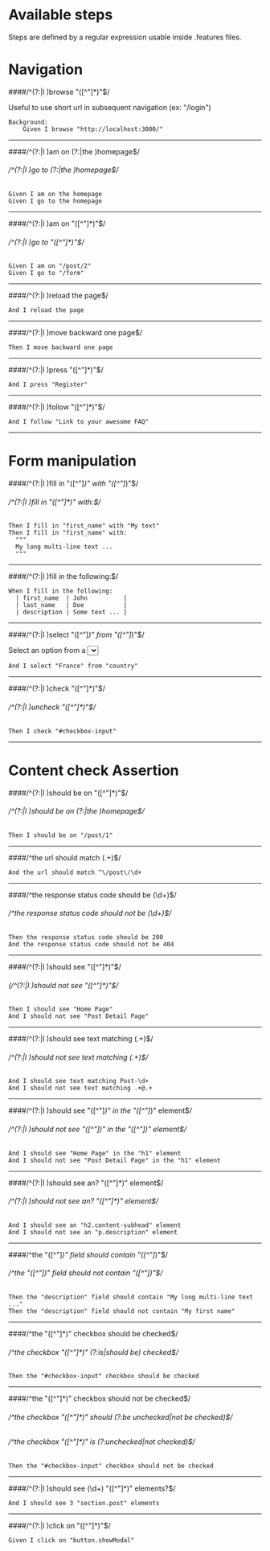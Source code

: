 Available steps
===============

Steps are defined by a regular expression usable inside .features files.

# Navigation

####/^(?:|I )browse "([^"]*)"$/

Useful to use short url in subsequent navigation (ex: "/login")

    Background:
        Given I browse "http://localhost:3000/"

---

####/^(?:|I )am on (?:|the )homepage$/
###### /^(?:|I )go to (?:|the )homepage$/

    Given I am on the homepage
    Given I go to the homepage

---

####/^(?:|I )am on "([^"]*)"$/
###### /^(?:|I )go to "([^"]*)"$/

    Given I am on "/post/2"
    Given I go to "/form"

---

####/^(?:|I )reload the page$/

    And I reload the page

---

####/^(?:|I )move backward one page$/

    Then I move backward one page

---

####/^(?:|I )press "([^"]*)"$/

    And I press "Register"

---

####/^(?:|I )follow "([^"]*)"$/

    And I follow "Link to your awesome FAQ"

---

# Form manipulation

####/^(?:|I )fill in "([^"]*)" with "([^"]*)"$/
###### /^(?:|I )fill in "([^"]*)" with:$/

    Then I fill in "first_name" with "My text"
    Then I fill in "first_name" with:
      """
      My long multi-line text ...
      """

---

####/^(?:|I )fill in the following:$/

    When I fill in the following:
      | first_name  | John          |
      | last_name   | Doe           |
      | description | Some text ... |

---

####/^(?:|I )select "([^"]*)" from "([^"]*)"$/

Select an option from a <select> input.

    And I select "France" from "country"

---

####/^(?:|I )check "([^"]*)"$/
###### /^(?:|I )uncheck "([^"]*)"$/

    Then I check "#checkbox-input"

---

# Content check Assertion

####/^(?:|I )should be on "([^"]*)"$/
###### /^(?:|I )should be on (?:|the )homepage$/

    Then I should be on "/post/1"

---

####/^the url should match (.+)$/

    And the url should match ^\/post\/\d+

---

####/^the response status code should be (\d+)$/
###### /^the response status code should not be (\d+)$/

    Then the response status code should be 200
    And the response status code should not be 404

---

####/^(?:|I )should see "([^"]*)"$/
###### (/^(?:|I )should not see "([^"]*)"$/

    Then I should see "Home Page"
    And I should not see "Post Detail Page"

---

####/^(?:|I )should see text matching (.+)$/
###### /^(?:|I )should not see text matching (.+)$/

    And I should see text matching Post-\d+
    And I should not see text matching .+@.+

---

####/^(?:|I )should see "([^"]*)" in the "([^"]*)" element$/
###### /^(?:|I )should not see "([^"]*)" in the "([^"]*)" element$/

    And I should see "Home Page" in the "h1" element
    And I should not see "Post Detail Page" in the "h1" element

---

####/^(?:|I )should see an? "([^"]*)" element$/
###### /^(?:|I )should not see an? "([^"]*)" element$/

    And I should see an "h2.content-subhead" element
    And I should not see an "p.description" element

---

####/^the "([^"]*)" field should contain "([^"]*)"$/
###### /^the "([^"]*)" field should not contain "([^"]*)"$/

    Then the "description" field should contain "My long multi-line text ..."
    Then the "description" field should not contain "My first name"

---

####/^the "([^"]*)" checkbox should be checked$/
###### /^the checkbox "([^"]*)" (?:is|should be) checked$/

    Then the "#checkbox-input" checkbox should be checked

---

####/^the "([^"]*)" checkbox should not be checked$/
###### /^the checkbox "([^"]*)" should (?:be unchecked|not be checked)$/
###### /^the checkbox "([^"]*)" is (?:unchecked|not checked)$/

    Then the "#checkbox-input" checkbox should not be checked

---

####/^(?:|I )should see (\d+) "([^"]*)" elements?$/

    And I should see 3 "section.post" elements

---

####/^(?:|I )click on "([^"]*)"$/

    Given I click on "button.showModal"
